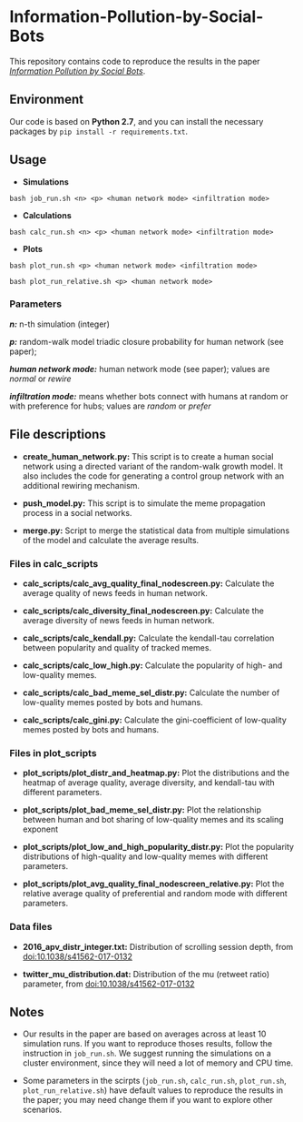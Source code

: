 # Information-Pollution-by-Social-Bots

This repository contains code to reproduce the results in the paper [*Information Pollution by Social Bots*](https://arxiv.org/abs/1907.06130).

## Environment

Our code is based on **Python 2.7**, and you can install the necessary packages by `pip install -r requirements.txt`.

## Usage

- **Simulations**

`bash job_run.sh <n> <p> <human network mode> <infiltration mode>`

- **Calculations**

`bash calc_run.sh <n> <p> <human network mode> <infiltration mode>`

- **Plots**

`bash plot_run.sh <p> <human network mode> <infiltration mode>`

`bash plot_run_relative.sh <p> <human network mode>`

### Parameters

***n:*** n-th simulation (integer)

***p:*** random-walk model triadic closure probability for human network (see paper);

***human network mode:*** human network mode (see paper); values are *normal* or *rewire*

***infiltration mode:*** means whether bots connect with humans at random or with preference for hubs; values are *random* or *prefer*

## File descriptions

- **create_human_network.py:** This script is to create a human social network using a directed variant of the random-walk growth model. It also includes the code for generating a control group network with an additional rewiring mechanism.

- **push_model.py:** This script is to simulate the meme propagation process in a social networks.

- **merge.py:** Script to merge the statistical data from multiple simulations of the model and calculate the average results.

### Files in calc_scripts

- **calc_scripts/calc_avg_quality_final_nodescreen.py:** Calculate the average quality of news feeds in human network.

- **calc_scripts/calc_diversity_final_nodescreen.py:**  Calculate the average diversity of news feeds in human network.

- **calc_scripts/calc_kendall.py:** Calculate the kendall-tau correlation between popularity and quality of tracked memes.

- **calc_scripts/calc_low_high.py:** Calculate the popularity of high- and low-quality memes.

- **calc_scripts/calc_bad_meme_sel_distr.py:** Calculate the number of low-quality memes posted by bots and humans.

- **calc_scripts/calc_gini.py:** Calculate the gini-coefficient of low-quality memes posted by bots and humans.

### Files in plot_scripts

- **plot_scripts/plot_distr_and_heatmap.py:** Plot the distributions and the heatmap of average quality, average diversity, and kendall-tau with different parameters.

- **plot_scripts/plot_bad_meme_sel_distr.py:** Plot the relationship between human and bot sharing of low-quality memes and its scaling exponent

- **plot_scripts/plot_low_and_high_popularity_distr.py:** Plot the popularity distributions of high-quality and low-quality memes with different parameters.

- **plot_scripts/plot_avg_quality_final_nodescreen_relative.py:** Plot the relative average quality of preferential and random mode with different parameters.

### Data files

- **2016_apv_distr_integer.txt:** Distribution of scrolling session depth, from [doi:10.1038/s41562-017-0132](http://doi.org/10.1038/s41562-017-0132)

- **twitter_mu_distribution.dat:** Distribution of the mu (retweet ratio) parameter, from [doi:10.1038/s41562-017-0132](http://doi.org/10.1038/s41562-017-0132)

## Notes

- Our results in the paper are based on averages across at least 10 simulation runs. If you want to reproduce thoses results,  follow the instruction in `job_run.sh`. We suggest running the simulations on a cluster environment, since they will need a lot of memory and CPU time.

- Some parameters in the scirpts (`job_run.sh`, `calc_run.sh`, `plot_run.sh`, `plot_run_relative.sh`) have default values to reproduce the results in the paper; you may need change them if you want to explore other scenarios.
